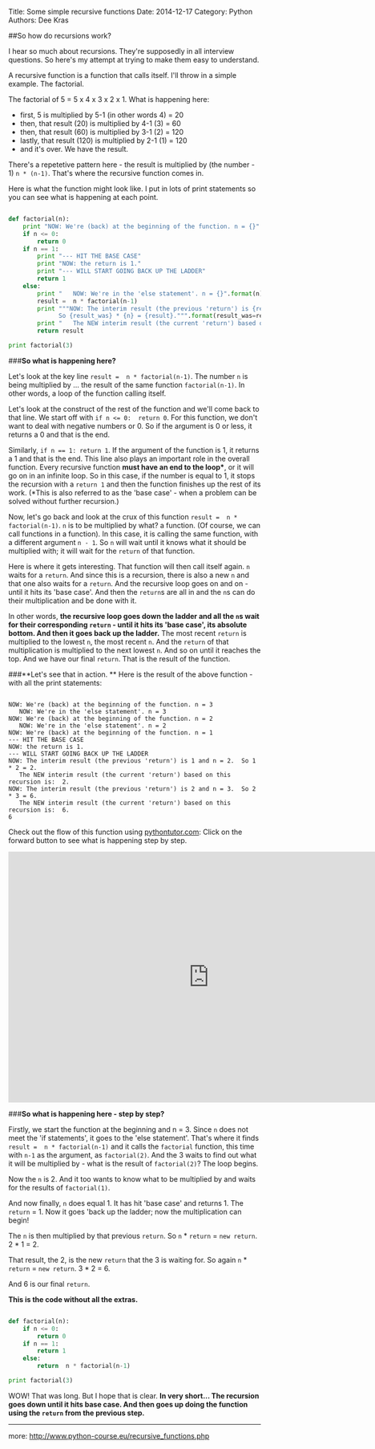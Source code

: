 Title: Some simple recursive functions
Date: 2014-12-17
Category: Python
Authors: Dee Kras

##So how do recursions work?

I hear so much about recursions. They're supposedly in all interview questions.  So here's my attempt at trying to make them easy to understand.

A recursive function is a function that calls itself. I'll throw in a simple example. The factorial.

The factorial of 5 = 5 x 4 x 3 x 2 x 1.  What is happening here:

   - first, 5 is multiplied by 5-1 (in other words 4) = 20
   - then,  that result (20) is multiplied by 4-1 (3)  = 60 
   - then,  that result (60) is multiplied by 3-1 (2) = 120
   - lastly,  that result (120) is multiplied by 2-1 (1) = 120
   - and it's over. We have the result.

There's a repetetive pattern here - the result is multiplied by (the number - 1) `n * (n-1)`. That's where the recursive function comes in.


Here is what the function might look like. I put in lots of print statements so you can see what is happening at each point.  

```python

def factorial(n):
    print "NOW: We're (back) at the beginning of the function. n = {}".format(n)
    if n <= 0:
        return 0
    if n == 1:
        print "--- HIT THE BASE CASE"
        print "NOW: the return is 1."
        print "--- WILL START GOING BACK UP THE LADDER"
        return 1
    else:
        print "   NOW: We're in the 'else statement'. n = {}".format(n)
        result =  n * factorial(n-1)
        print """NOW: The interim result (the previous 'return') is {result_was} and n = {n}.  
              So {result_was} * {n} = {result}.""".format(result_was=result/n, n=n, result=result)
        print "   The NEW interim result (the current 'return') based on this recursion is:  {}.".format(result)
        return result

print factorial(3)

```

###**So what is happening here?**

Let's look at the key line `result =  n * factorial(n-1)`. The number `n` is being multiplied by ... the result of the same function `factorial(n-1)`.  In other words, a loop of the function calling itself.

Let's look at the construct of the rest of the function and we'll come back to that line.   We start off with `if n <= 0:  return 0`. For this function, we don't want to deal with negative numbers or 0. So if the argument is 0 or less, it returns a 0 and that is the end.

Similarly, `if n == 1: return 1`. If the argument of the function is 1, it returns a 1 and that is the end. This line also plays an important role in the overall function. Every recursive function **must have an end to the loop\***, or it will go on in an infinite loop.  So in this case, if the number is equal to 1, it stops the recursion with a `return 1` and then the function finishes up the rest of its work.  (\*This is also referred to as the 'base case' - when a problem can be solved without further recursion.)

Now, let's go back and look at the crux of this function `result =  n * factorial(n-1)`. `n` is to be multiplied by what? a function. (Of course, we can call functions in a function). In this case, it is calling the same function, with a different argument `n - 1`. So `n` will wait until it knows what it should be multiplied with; it will wait for the `return` of that function. 

Here is where it gets interesting. That function will then call itself again. `n` waits for a `return`. And since this is a recursion, there is also a new `n` and that one also waits for a `return`. And the recursive loop goes on  and on - until it hits its 'base case'. And then the `return`s are all in and the `n`s can do their multiplication and be done with it.

In other words, **the recursive loop goes down the ladder and all the `n`s wait for their corresponding `return` - until it hits its 'base case', its absolute bottom.  And then it goes back up the ladder.** The most recent `return` is multiplied to the lowest `n`, the most recent `n`. And the `return` of that multiplication is multiplied to the next lowest `n`. And so on until it reaches the top. And we have our final `return`. That is the result of the function.

###**Let's see that in action. **
Here is the result of the above function - with all the print statements:

```

NOW: We're (back) at the beginning of the function. n = 3
   NOW: We're in the 'else statement'. n = 3
NOW: We're (back) at the beginning of the function. n = 2
   NOW: We're in the 'else statement'. n = 2
NOW: We're (back) at the beginning of the function. n = 1
--- HIT THE BASE CASE
NOW: the return is 1.
--- WILL START GOING BACK UP THE LADDER
NOW: The interim result (the previous 'return') is 1 and n = 2.  So 1 * 2 = 2.
   The NEW interim result (the current 'return') based on this recursion is:  2.
NOW: The interim result (the previous 'return') is 2 and n = 3.  So 2 * 3 = 6.
   The NEW interim result (the current 'return') based on this recursion is:  6.
6

```



Check out the flow of this function using [pythontutor.com](http://pythontutor.com/):  Click on the forward button to see what is happening step by step.
<iframe width="800" height="500" frameborder="0" src="http://pythontutor.com/iframe-embed.html#code=def+factorial(n)%3A%0A++++print+%22NOW%3A+We're+(back)+at+the+beginning+of+the+function.+n+%3D+%7B%7D%22.format(n)%0A++++if+n+%3C%3D+0%3A%0A++++++++return+0%0A++++if+n+%3D%3D+1%3A%0A++++++++print+%22---+HIT+THE+BASE+CASE%22%0A++++++++print+%22NOW%3A+the+return+is+1.%22%0A++++++++print+%22---+WILL+START+GOING+BACK+UP+THE+LADDER%22%0A++++++++return+1%0A++++else%3A%0A++++++++print+%22+++NOW%3A+We're+in+the+'else+statement'.+n+%3D+%7B%7D%22.format(n)%0A++++++++result+%3D++n+*+factorial(n-1)%0A++++++++print+%22%22%22NOW%3A+The+interim+result+(the+previous+'return')+is+%7Bresult_was%7D+and+n+%3D+%7Bn%7D.++%0A++++++++++++++So+%7Bresult_was%7D+*+%7Bn%7D+%3D+%7Bresult%7D.%22%22%22.format(result_was%3Dresult/n,+n%3Dn,+result%3Dresult)%0A++++++++print+%22+++The+NEW+interim+result+(the+current+'return')+based+on+this+recursion+is%3A++%7B%7D.%22.format(result)%0A++++++++return+result%0A%0Aprint+factorial(3)&origin=opt-frontend.js&cumulative=false&heapPrimitives=false&drawParentPointers=false&textReferences=false&showOnlyOutputs=false&py=2&rawInputLstJSON=%5B%5D&curInstr=0&codeDivWidth=350&codeDivHeight=400"> </iframe>

###**So what is happening here - step by step?**


Firstly, we start the function at the beginning and n = 3. Since `n` does not meet the 'if statements', it goes to the 'else statement'.  That's where it finds `result =  n * factorial(n-1)` and it calls the `factorial` function, this time with `n-1` as the argument, as `factorial(2)`. And the 3 waits to find out what it will be multiplied by - what is the result of `factorial(2)`? The loop begins.

Now the `n` is 2. And it too wants to know what to be multiplied by and waits for the results of `factorial(1)`.

And now finally, `n` does equal 1. It has hit 'base case' and returns 1. The `return` = 1. Now it goes 'back up the ladder; now the multiplication can begin! 

The `n` is then multiplied by that previous `return`. So `n` * `return`  = `new return`.  2 * 1 = 2. 

That result, the 2, is the new `return` that the 3 is waiting for.  So again `n` * `return`  = `new return`. 3 * 2 = 6. 

And 6 is our final `return`.

**This is the code without all the extras.**

```python

def factorial(n):
    if n <= 0:
        return 0
    if n == 1:
        return 1
    else:
        return  n * factorial(n-1)

print factorial(3)
```


WOW! That was long. But I hope that is clear. **In very short... The recursion goes down until it hits base case. And then goes up doing the function using the `return` from the previous step.**


---------------------
more: 
http://www.python-course.eu/recursive_functions.php


